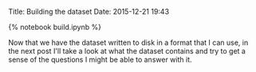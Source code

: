 Title: Building the dataset 
Date: 2015-12-21 19:43

{% notebook build.ipynb %}

Now that we have the dataset written to disk in a format that I can use, in the next post I'll take a look at what the dataset contains and try to get a sense of the questions I might be able to answer with it.



